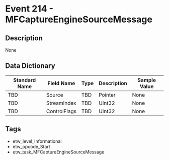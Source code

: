 # Event 214 - MFCaptureEngineSourceMessage

## Description
None

## Data Dictionary
|Standard Name|Field Name|Type|Description|Sample Value|
|---|---|---|---|---|
|TBD|Source|TBD|Pointer|None|None|
|TBD|StreamIndex|TBD|UInt32|None|None|
|TBD|ControlFlags|TBD|UInt32|None|None|

## Tags
* etw_level_Informational
* etw_opcode_Start
* etw_task_MFCaptureEngineSourceMessage